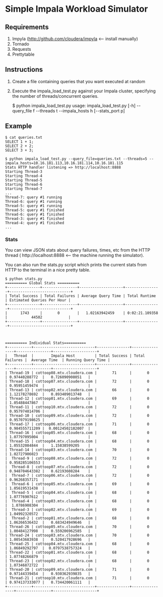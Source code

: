 # Simple Impala Workload Simulator

## Requirements

1. Impyla (http://github.com/cloudera/impyla <-- install manually)
2. Tornado
3. Requests
4. Prettytable

## Instructions
1. Create a file containing queries that you want executed at random
2. Execute the impala_load_test.py against your Impala cluster, specifying the
number of threads/concurrent queries.


    $ python impala_load_test.py
    usage: impala_load_test.py [-h] --query_file f --threads t --impala_hosts h
                                [--stats_port p]


## Example

    $ cat queries.txt
    SELECT 1 + 1;
    SELECT 2 + 2;
    SELECT 3 + 3;

    $ python impala_load_test.py --query_file=queries.txt --threads=5 --impala_hosts=10.16.181.113,10.16.181.114,10.16.181.115
    Stats HTTP handler listening => http://localhost:8888
    Starting Thread-3
    Starting Thread-4
    Starting Thread-5
    Starting Thread-6
    Starting Thread-7
    ...
    Thread-7: query #1 running
    Thread-6: query #1 running
    Thread-5: query #1 running
    Thread-5: query #1 finished
    Thread-6: query #1 finished
    Thread-3: query #1 finished
    Thread-4: query #1 finished
    ...


### Stats
You can view JSON stats about query failures, times, etc from the HTTP thread
( http://localhost:8888 <-- the machine running the simulator).

You can also run the stats.py script which prints the current stats from HTTP to the terminal in a nice pretty table.


    $ python stats.py
    ========== Global Stats ==========
    +---------------+----------------+--------------------+----------------+----------------------------+
    | Total Success | Total Failures | Average Query Time | Total Runtime  | Estimated Queries Per Hour |
    +---------------+----------------+--------------------+----------------+----------------------------+
    |      1743     |       0        |   1.02163942459    | 0:02:21.109358 |           44502            |
    +---------------+----------------+--------------------+----------------+----------------------------+



    ========== Individual Stats==========
    +-----------+----------------------------+---------------+----------------+----------------+--------------------+
    |   Thread  |        Impala Host         | Total Success | Total Failures |  Average Time  | Running Query Time |
    +-----------+----------------------------+---------------+----------------+----------------+--------------------+
    | Thread-19 | cottoop08.mtv.cloudera.com |       71      |       0        | 0.97440288772  |   0.726090908051   |
    | Thread-18 | cottoop07.mtv.cloudera.com |       72      |       0        | 0.95951459474  |                    |
    | Thread-13 | cottoop02.mtv.cloudera.com |       66      |       0        | 1.12178278692  |   0.893409013748   |
    | Thread-12 | cottoop01.mtv.cloudera.com |       69      |       0        | 1.05488447867  |                    |
    | Thread-11 | cottoop10.mtv.cloudera.com |       72      |       0        | 0.957974814706 |                    |
    | Thread-10 | cottoop09.mtv.cloudera.com |       72      |       0        | 0.957079198625 |                    |
    | Thread-17 | cottoop06.mtv.cloudera.com |       71      |       0        | 0.984555711209 |  0.00124502182007  |
    | Thread-16 | cottoop05.mtv.cloudera.com |       68      |       0        | 1.07797095004  |                    |
    | Thread-15 | cottoop04.mtv.cloudera.com |       68      |       0        | 1.05532084844  |   1.15838599205    |
    | Thread-14 | cottoop03.mtv.cloudera.com |       70      |       0        | 1.02727906023  |                    |
    |  Thread-9 | cottoop08.mtv.cloudera.com |       72      |       0        | 0.958285106553 |                    |
    |  Thread-8 | cottoop07.mtv.cloudera.com |       72      |       0        | 0.948704643382 |   0.62193608284    |
    |  Thread-7 | cottoop06.mtv.cloudera.com |       72      |       0        | 0.96268357171  |                    |
    |  Thread-6 | cottoop05.mtv.cloudera.com |       69      |       0        | 1.05619531438  |                    |
    |  Thread-5 | cottoop04.mtv.cloudera.com |       68      |       0        | 1.07776907612  |                    |
    |  Thread-4 | cottoop03.mtv.cloudera.com |       68      |       0        |  1.0786908304  |                    |
    |  Thread-3 | cottoop02.mtv.cloudera.com |       69      |       0        | 1.04992320572  |                    |
    |  Thread-2 | cottoop01.mtv.cloudera.com |       68      |       0        | 1.06266536432  |   0.683424949646   |
    | Thread-26 | cottoop05.mtv.cloudera.com |       70      |       0        | 1.00484127998  |   0.559206962585   |
    | Thread-24 | cottoop03.mtv.cloudera.com |       70      |       0        | 1.00543683938  |   0.520417928696   |
    | Thread-25 | cottoop04.mtv.cloudera.com |       68      |       0        | 1.06849292797  |  0.0797538757324   |
    | Thread-22 | cottoop01.mtv.cloudera.com |       68      |       0        | 1.07748266879  |                    |
    | Thread-23 | cottoop02.mtv.cloudera.com |       68      |       0        | 1.07346872722  |                    |
    | Thread-20 | cottoop09.mtv.cloudera.com |       71      |       0        | 0.97144339454  |   0.930362939835   |
    | Thread-21 | cottoop10.mtv.cloudera.com |       71      |       0        | 0.974137333077 |   0.734420061111   |
    +-----------+----------------------------+---------------+----------------+----------------+--------------------+
